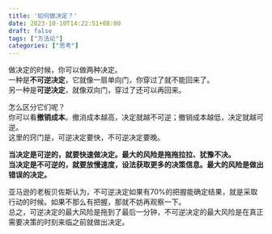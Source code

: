 ```yaml
---
title: '如何做决定？'
date: 2023-10-10T14:22:51+08:00
draft: false
tags: ["方法论"]
categories: ["思考"]
---
```


做决定的时候，你可以做两种决定。  
一种是**不可逆决定**，它就像一扇单向门，你穿过了就不能回来了。  
另一种是**可逆决定**，就像双向门，穿过了还可以再回来。  

怎么区分它们呢？  
你可以看**撤销成本**。撤消成本越高，决定就越不可逆；撤销成本越低，决定就越可逆。  
这里的窍门是，可逆决定要快，不可逆决定要晚。  

**当决定是可逆的，就要快速做决定。最大的风险是拖拖拉拉、犹豫不决。**  
**当决定是不可逆的，就要放慢速度，设法获取更多的决策信息。最大的风险是做出错误的决定。**  

亚马逊的老板贝佐斯认为，不可逆决定如果有70%的把握能确定结果，就是采取行动的时候。如果不那么有把握，那就不妨再观察一下。  
总之，可逆决定的最大风险是拖到了最后一分钟，不可逆决定的最大风险是在真正需要决策的时刻来临之前就做出决定。  
